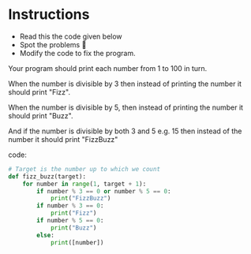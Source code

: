 # Instructions

- Read this the code given below
- Spot the problems 🐞
- Modify the code to fix the program.

Your program should print each number from 1 to 100 in turn.

When the number is divisible by 3 then instead of printing the number it should print "Fizz".

When the number is divisible by 5, then instead of printing the number it should print "Buzz".

And if the number is divisible by both 3 and 5 e.g. 15 then instead of the number it should print "FizzBuzz"

code:
```python
# Target is the number up to which we count
def fizz_buzz(target):
    for number in range(1, target + 1):
        if number % 3 == 0 or number % 5 == 0:
            print("FizzBuzz")
        if number % 3 == 0:
            print("Fizz")
        if number % 5 == 0:
            print("Buzz")
        else:
            print([number])
